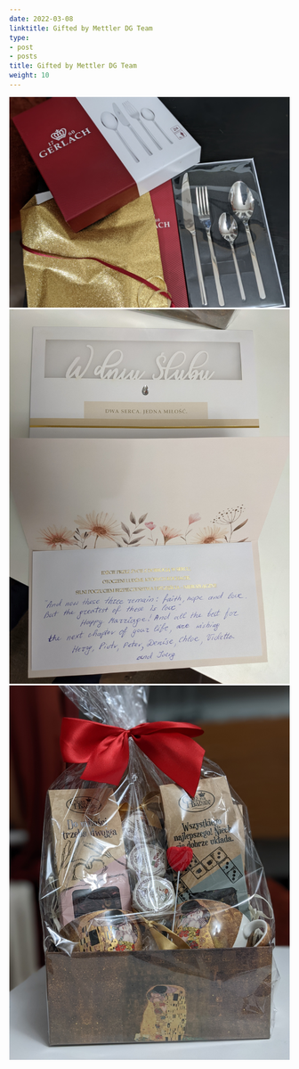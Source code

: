 ```yaml
---
date: 2022-03-08
linktitle: Gifted by Mettler DG Team
type:
- post
- posts
title: Gifted by Mettler DG Team
weight: 10
---
```


[![img01](mar-8-2022_1.jpg)](mar-8-2022_1.jpg)
[![img02](mar-8-2022_2.jpg)](mar-8-2022_2.jpg)
[![img03](mar-8-2022_3.jpg)](mar-8-2022_3.jpg)